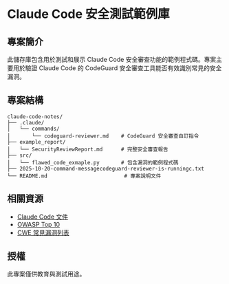 # Claude Code 安全測試範例庫

## 專案簡介

此儲存庫包含用於測試和展示 Claude Code 安全審查功能的範例程式碼。專案主要用於驗證 Claude Code 的 CodeGuard 安全審查工具能否有效識別常見的安全漏洞。

## 專案結構

```
claude-code-notes/
├── .claude/
│   └── commands/
│       └── codeguard-reviewer.md    # CodeGuard 安全審查自訂指令
├── example_report/
│   └── SecurityReviewReport.md      # 完整安全審查報告
├── src/
│   └── flawed_code_exmaple.py       # 包含漏洞的範例程式碼
├── 2025-10-20-command-messagecodeguard-reviewer-is-runningc.txt
└── README.md                         # 專案說明文件
```

## 相關資源

- [Claude Code 文件](https://docs.claude.com/en/docs/claude-code)
- [OWASP Top 10](https://owasp.org/www-project-top-ten/)
- [CWE 常見漏洞列表](https://cwe.mitre.org/)

## 授權

此專案僅供教育與測試用途。
